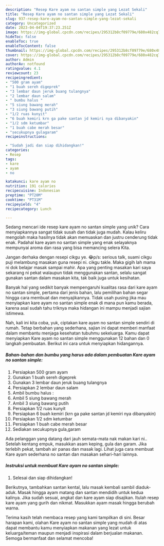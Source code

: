 ```yaml
---
description: "Resep Kare ayam no santan simple yang Lezat Sekali"
title: "Resep Kare ayam no santan simple yang Lezat Sekali"
slug: 937-resep-kare-ayam-no-santan-simple-yang-lezat-sekali
category: Uncategorized
date: 2023-04-04T19:37:23.251Z
image: https://img-global.cpcdn.com/recipes/295312b8cf09779e/680x482cq70/kare-ayam-no-santan-simple-foto-resep-utama.jpg
hideToc: false
enableToc: true
enableTocContent: false
thumbnail: https://img-global.cpcdn.com/recipes/295312b8cf09779e/680x482cq70/kare-ayam-no-santan-simple-foto-resep-utama.jpg
cover: https://img-global.cpcdn.com/recipes/295312b8cf09779e/680x482cq70/kare-ayam-no-santan-simple-foto-resep-utama.jpg
author: Admin
authorAv: notfound
ratingvalue: 4.1
reviewcount: 23
recipeingredient:
- "500 gram ayam"
- "1 buah sereh digeprek"
- "3 lembar daun jeruk buang tulangnya"
- "2 lembar daun salam"
- " bumbu halus "
- "5 siung bawang merah"
- "3 siung bawang putih"
- "1/2 ruas kunyit"
- "6 buah kemiri krn ga pake santan jd kemiri nya dibanyakin"
- "1/2 sdm ketumbar"
- "1 buah cabe merah besar"
- "secukupnya gulagaram"
recipeinstructions:

- "Sudah jadi dan siap dihidangkan!"
categories:
- Resep
tags:
- kare
- ayam
- no

katakunci: kare ayam no 
nutrition: 191 calories
recipecuisine: Indonesian
preptime: "PT20M"
cooktime: "PT31M"
recipeyield: "4"
recipecategory: Lunch

---
```





Sedang mencari ide resep kare ayam no santan simple yang unik? Cara menyiapkannya sangat tidak susah dan tidak juga mudah. Kalau keliru mengolah maka hasilnya tidak akan memuaskan dan justru cenderung tidak enak. Padahal kare ayam no santan simple yang enak selayaknya mempunyai aroma dan rasa yang bisa memancing selera Kita.





Jangan derhaka dengan resepi cikgu ye. 😂p/s: serious talk, suami cikgu puji melambung masakan guna resepi ni. cikgu takle. Maka gigih lah mama ni dok belajar masak sampai mahir. Apa yang penting masakan kari saya sekarang ni pekat walaupun tidak menggunakan santan, selalu sangat gunakan santan dalam masakan kita, tak baik juga untuk kesihatan.

Banyak hal yang sedikit banyak mempengaruhi kualitas rasa dari kare ayam no santan simple, pertama dari jenis bahan, lalu pemilihan bahan segar hingga cara membuat dan menyajikannya. Tidak usah pusing jika mau menyiapkan kare ayam no santan simple enak di mana pun kamu berada, karena asal sudah tahu triknya maka hidangan ini mampu menjadi sajian istimewa.






Nah, kali ini kita coba, yuk, ciptakan kare ayam no santan simple sendiri di rumah. Tetap berbahan yang sederhana, sajian ini dapat memberi manfaat dalam membantu menjaga kesehatan tubuhmu sekeluarga. Kamu dapat menyiapkan Kare ayam no santan simple menggunakan 12 bahan dan 0 langkah pembuatan. Berikut ini cara untuk menyiapkan hidangannya.

<!--inarticleads1-->

##### Bahan-bahan dan bumbu yang harus ada dalam pembuatan Kare ayam no santan simple:

1. Persiapkan 500 gram ayam
1. Gunakan 1 buah sereh digeprek
1. Gunakan 3 lembar daun jeruk buang tulangnya
1. Persiapkan 2 lembar daun salam
1. Ambil  bumbu halus :
1. Ambil 5 siung bawang merah
1. Ambil 3 siung bawang putih
1. Persiapkan 1/2 ruas kunyit
1. Persiapkan 6 buah kemiri (krn ga pake santan jd kemiri nya dibanyakin)
1. Persiapkan 1/2 sdm ketumbar
1. Persiapkan 1 buah cabe merah besar
1. Sediakan secukupnya gula,garam


Ada pelanggan yang datang dari jauh semata-mata nak makan kari ni.. Setelah kentang empuk, masukkan asam keping, gula dan garam. Jika terlebih pekat, tambah air panas dan masak lagi. Lihat juga cara membuat Kare ayam sederhana no santan dan masakan sehari-hari lainnya. 

<!--inarticleads2-->

##### Instruksi untuk membuat Kare ayam no santan simple:


1. Selesai dan siap dihidangkan!

Berikutnya, tambahkan santan kental, lalu masak kembali sambil diaduk-aduk. Masak hingga ayam matang dan santan mendidih untuk kedua kalinya. Jika sudah sesuai, angkat dan kare ayam siap disajikan. Itulah resep kare ayam yang gurih dan nikmat. Masukkan ayam masak hingga berubah warna. 

Terima kasih telah membaca resep yang kami tampilkan di sini. Besar harapan kami, olahan Kare ayam no santan simple yang mudah di atas dapat membantu kamu menyiapkan makanan yang lezat untuk keluarga/teman maupun menjadi inspirasi dalam berjualan makanan. Semoga bermanfaat dan selamat mencoba!
